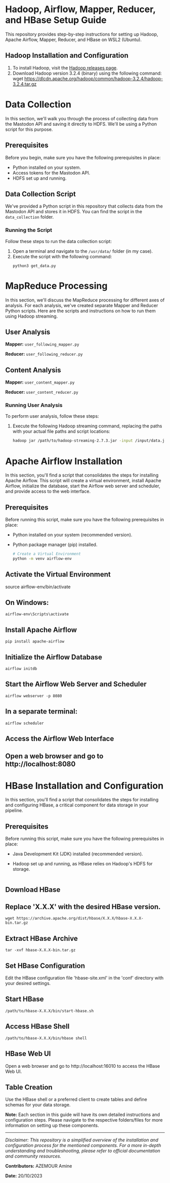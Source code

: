 # Hadoop, Airflow, Mapper, Reducer, and HBase Setup Guide

This repository provides step-by-step instructions for setting up Hadoop, Apache Airflow, Mapper, Reducer, and HBase on WSL2 (Ubuntu). 

## Hadoop Installation and Configuration

1. To install Hadoop, visit the [Hadoop releases page](https://hadoop.apache.org/releases.html).
2. Download Hadoop version 3.2.4 (binary) using the following command:
wget https://dlcdn.apache.org/hadoop/common/hadoop-3.2.4/hadoop-3.2.4.tar.gz

# Data Collection

In this section, we'll walk you through the process of collecting data from the Mastodon API and saving it directly to HDFS. We'll be using a Python script for this purpose.

## Prerequisites

Before you begin, make sure you have the following prerequisites in place:

- Python installed on your system.
- Access tokens for the Mastodon API.
- HDFS set up and running.

## Data Collection Script

We've provided a Python script in this repository that collects data from the Mastodon API and stores it in HDFS. You can find the script in the `data_collection` folder.

### Running the Script

Follow these steps to run the data collection script:

1. Open a terminal and navigate to the `/usr/data/` folder (in my case).
2. Execute the script with the following command:
    ````
    python3 get_data.py
    ````

# MapReduce Processing

In this section, we'll discuss the MapReduce processing for different axes of analysis. For each analysis, we've created separate Mapper and Reducer Python scripts. Here are the scripts and instructions on how to run them using Hadoop streaming.

## User Analysis

**Mapper:** `user_following_mapper.py`

**Reducer:** `user_following_reducer.py`

## Content Analysis

**Mapper:** `user_content_mapper.py`

**Reducer:** `user_content_reducer.py`

### Running User Analysis

To perform user analysis, follow these steps:

1. Execute the following Hadoop streaming command, replacing the paths with your actual file paths and script locations:

   ```bash
   hadoop jar /path/to/hadoop-streaming-2.7.3.jar -input /input/data.json -output /output/user_analysis -mapper /path/to/user_following_mapper.py -reducer /path/to/user_following_reducer.py


# Apache Airflow Installation

In this section, you'll find a script that consolidates the steps for installing Apache Airflow. This script will create a virtual environment, install Apache Airflow, initialize the database, start the Airflow web server and scheduler, and provide access to the web interface.

## Prerequisites

Before running this script, make sure you have the following prerequisites in place:

- Python installed on your system (recommended version).
- Python package manager (pip) installed.

    ```bash
    # Create a Virtual Environment
    python -m venv airflow-env

## Activate the Virtual Environment
source airflow-env/bin/activate

## On Windows:
    airflow-env\Scripts\activate

## Install Apache Airflow
    pip install apache-airflow

## Initialize the Airflow Database
    airflow initdb

## Start the Airflow Web Server and Scheduler
    airflow webserver -p 8080

## In a separate terminal:
    airflow scheduler

## Access the Airflow Web Interface
## Open a web browser and go to http://localhost:8080


# HBase Installation and Configuration

In this section, you'll find a script that consolidates the steps for installing and configuring HBase, a critical component for data storage in your pipeline.

## Prerequisites

Before running this script, make sure you have the following prerequisites in place:

- Java Development Kit (JDK) installed (recommended version).
- Hadoop set up and running, as HBase relies on Hadoop's HDFS for storage.

    ```bash
## Download HBase
## Replace 'X.X.X' with the desired HBase version.
    wget https://archive.apache.org/dist/hbase/X.X.X/hbase-X.X.X-bin.tar.gz

## Extract HBase Archive
    tar -xvf hbase-X.X.X-bin.tar.gz

## Set HBase Configuration
Edit the HBase configuration file 'hbase-site.xml' in the 'conf' directory with your desired settings.

## Start HBase
    /path/to/hbase-X.X.X/bin/start-hbase.sh

## Access HBase Shell
    /path/to/hbase-X.X.X/bin/hbase shell

## HBase Web UI
 Open a web browser and go to http://localhost:16010 to access the HBase Web UI.

## Table Creation
 Use the HBase shell or a preferred client to create tables and define schemas for your data storage.


**Note:** Each section in this guide will have its own detailed instructions and configuration steps. Please navigate to the respective folders/files for more information on setting up these components.

---

*Disclaimer: This repository is a simplified overview of the installation and configuration process for the mentioned components. For a more in-depth understanding and troubleshooting, please refer to official documentation and community resources.*

**Contributors:** AZEMOUR Amine

**Date:** 20/10/2023
